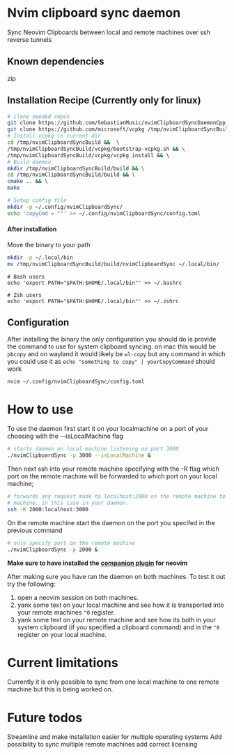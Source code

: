 # Nvim clipboard sync daemon
Sync Neovim Clipboards between local and remote machines over ssh reverse tunnels

## Known dependencies 
zip

## Installation Recipe (Currently only for linux)
```bash 
# clone needed repos
git clone https://github.com/SebastianMusic/nvimClipboardSyncDaemonCpp.git /tmp/nvimClipboardSyncBuild && \
git clone https://github.com/microsoft/vcpkg /tmp/nvimClipboardSyncBuild/vcpkg && \
# Install vcpkg in current dir
cd /tmp/nvimClipboardSyncBuild &&  \ 
/tmp/nvimClipboardSyncBuild/vcpkg/bootstrap-vcpkg.sh && \
/tmp/nvimClipboardSyncBuild/vcpkg/vcpkg install && \ 
# Build daemon
mkdir /tmp/nvimClipboardSyncBuild/build && \
cd /tmp/nvimClipboardSyncBuild/build && \
cmake .. && \ 
make 

# Setup config file
mkdir -p ~/.config/nvimClipboardSync/
echo 'copyCmd = ""' >> ~/.config/nvimClipboardSync/config.toml
```

#### After installation
Move the binary to your path
```bash
mkdir -p ~/.local/bin
mv /tmp/nvimClipboardSyncBuild/build/nvimClipboardSync ~/.local/bin/
```
```
# Bash users
echo 'export PATH="$PATH:$HOME/.local/bin"' >> ~/.bashrc

# Zsh users
echo 'export PATH="$PATH:$HOME/.local/bin"' >> ~/.zshrc
```

## Configuration
After installing the binary the only configuration you should do is provide the
command to use for system clipboard syncing. on mac this would be `pbcopy` and
on wayland it would likely be `wl-copy` but any command in which you could use
it as  `echo "something to copy" | yourCopyCommand` should work
```
nvim ~/.config/nvimClipboardSync/config.toml
```

# How to use
To use the daemon first start it on your localmachine on a port of your choosing
with the --isLocalMachine flag
```bash
# starts daemon on local machine listening on port 3000
./nvimClipboardSync -p 3000 --isLocalMachine &
```

Then next ssh into your remote machine specifying with the -R flag which port on
the remote machine will be forwarded to which port on your local machine;
```bash
# forwards any request made to localhost:2000 on the remote machine to localhost:3000 on your local
# machine, in this case in your daemon.
ssh -R 2000:localhost:3000
```
On the remote machine start the daemon on the port you specifed in the previous
command
```bash
# only specify port on the remote machine
./nvimClipboardSync -p 2000 &
```

**Make sure to have installed the [companion plugin](https://github.com/SebastianMusic/nvimClipboardSyncPlugin) for neovim**

After making sure you have ran the daemon on both machines. To test it out try the following:
1. open a neovim session on both machines.
2. yank some text on your local machine and see how it is transported into your
   remote machines `"0` register.
3. yank some text on your remote machine and see how its both in your system
   clipboard (if you specified a clipboard command) and in the `"0` register on
   your local machine.

# Current limitations
Currently it is only possible to sync from one local machine to one remote
machine but this is being worked on.

# Future todos
Streamline and make installation easier for multiple operating systems
Add possibility to sync multiple remote machines
add correct licensing
